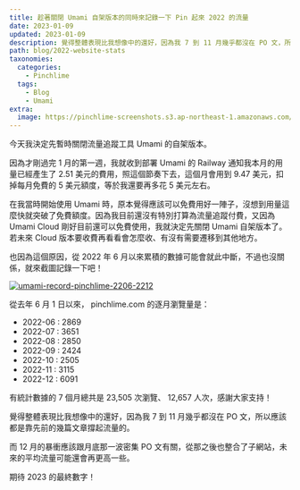```yaml
---
title: 趁著關閉 Umami 自架版本的同時來記錄一下 Pin 起來 2022 的流量
date: 2023-01-09
updated: 2023-01-09
description: 覺得整體表現比我想像中的還好，因為我 7 到 11 月幾乎都沒在 PO 文，所以應該都是靠先前的幾篇文章撐起流量的。
path: blog/2022-website-stats
taxonomies:
  categories: 
    - Pinchlime
  tags: 
    - Blog
    - Umami
extra:
  image: https://pinchlime-screenshots.s3.ap-northeast-1.amazonaws.com/umami-record-pinchlime-2206-2212_7z9h7t.webp
---
```


今天我決定先暫時關閉流量追蹤工具 Umami 的自架版本。

因為才剛過完 1 月的第一週，我就收到部署 Umami 的 Railway 通知我本月的用量已經產生了 2.51 美元的費用，照這個節奏下去，這個月會用到 9.47 美元，扣掉每月免費的 5 美元額度，等於我還要再多花 5 美元左右。

在我當時開始使用 Umami 時，原本覺得應該可以免費用好一陣子，沒想到用量這麼快就突破了免費額度。因為我目前還沒有特別打算為流量追蹤付費，又因為 Umami Cloud 剛好目前還可以免費使用，我就決定先關閉 Umami 自架版本了。若未來 Cloud 版本要收費再看看會怎麼收、有沒有需要遷移到其他地方。

也因為這個原因，從 2022 年 6 月以來累積的數據可能會就此中斷，不過也沒關係，就來截圖記錄一下吧！

<a href="https://pinchlime-screenshots.s3.ap-northeast-1.amazonaws.com/umami-record-pinchlime-2206-2212_7z9h7t.webp" data-fancybox data-caption="umami-record-pinchlime-2206-2212">
  <img src="https://pinchlime-screenshots.s3.ap-northeast-1.amazonaws.com/umami-record-pinchlime-2206-2212_7z9h7t.webp" loading="lazy" alt="umami-record-pinchlime-2206-2212" align="center" />
</a>


從去年 6 月 1 日以來， pinchlime.com 的逐月瀏覽量是：

- 2022-06 : 2869
- 2022-07 : 3651
- 2022-08 : 2850
- 2022-09 : 2424
- 2022-10 : 2505
- 2022-11 : 3115
- 2022-12 : 6091

有統計數據的 7 個月總共是 23,505 次瀏覽、 12,657 人次，感謝大家支持！


覺得整體表現比我想像中的還好，因為我 7 到 11 月幾乎都沒在 PO 文，所以應該都是靠先前的幾篇文章撐起流量的。

而 12 月的暴衝應該跟月底那一波密集 PO 文有關，從那之後也整合了子網站，未來的平均流量可能還會再更高一些。

期待 2023 的最終數字！
